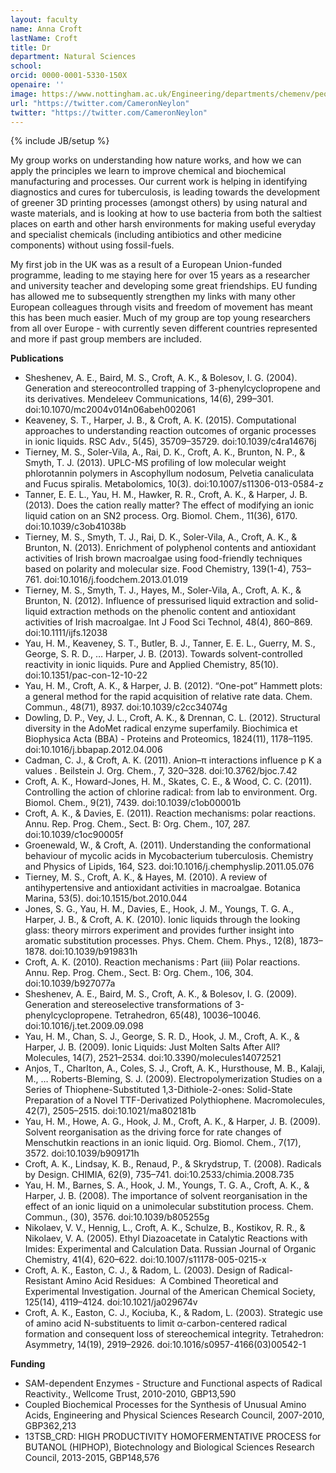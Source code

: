```yaml
---
layout: faculty
name: Anna Croft
lastName: Croft
title: Dr
department: Natural Sciences
school: 
orcid: 0000-0001-5330-150X
openaire: ''
image: https://www.nottingham.ac.uk/Engineering/departments/chemenv/people/staff-images/annacroft.jpg
url: "https://twitter.com/CameronNeylon"
twitter: "https://twitter.com/CameronNeylon"
---
```

{% include JB/setup %}

My group works on understanding how nature works, and how we can apply the principles we learn to improve chemical and biochemical manufacturing and processes.  Our current work is helping in identifying diagnostics and cures for tuberculosis, is leading towards the development of greener 3D printing processes (amongst others) by using natural and waste materials, and is looking at how to use bacteria from both the saltiest places on earth and other harsh environments for making useful everyday and specialist chemicals (including antibiotics and other medicine components) without using fossil-fuels.

My first job in the UK was as a result of a European Union-funded programme, leading to me staying here for over 15 years as a researcher and university teacher and developing some great friendships.  EU funding has allowed me to subsequently strengthen my links with many other European colleagues through visits and freedom of movement has meant this has been much easier.  Much of my group are top young researchers from all over Europe - with currently seven different countries represented and more if past group members are included. 

**Publications**

* Sheshenev, A. E., Baird, M. S., Croft, A. K., & Bolesov, I. G. (2004). Generation and stereocontrolled trapping of 3-phenylcyclopropene and its derivatives. Mendeleev Communications, 14(6), 299–301. doi:10.1070/mc2004v014n06abeh002061
* Keaveney, S. T., Harper, J. B., & Croft, A. K. (2015). Computational approaches to understanding reaction outcomes of organic processes in ionic liquids. RSC Adv., 5(45), 35709–35729. doi:10.1039/c4ra14676j
* Tierney, M. S., Soler-Vila, A., Rai, D. K., Croft, A. K., Brunton, N. P., & Smyth, T. J. (2013). UPLC-MS profiling of low molecular weight phlorotannin polymers in Ascophyllum nodosum, Pelvetia canaliculata and Fucus spiralis. Metabolomics, 10(3). doi:10.1007/s11306-013-0584-z
* Tanner, E. E. L., Yau, H. M., Hawker, R. R., Croft, A. K., & Harper, J. B. (2013). Does the cation really matter? The effect of modifying an ionic liquid cation on an SN2 process. Org. Biomol. Chem., 11(36), 6170. doi:10.1039/c3ob41038b
* Tierney, M. S., Smyth, T. J., Rai, D. K., Soler-Vila, A., Croft, A. K., & Brunton, N. (2013). Enrichment of polyphenol contents and antioxidant activities of Irish brown macroalgae using food-friendly techniques based on polarity and molecular size. Food Chemistry, 139(1-4), 753–761. doi:10.1016/j.foodchem.2013.01.019
* Tierney, M. S., Smyth, T. J., Hayes, M., Soler-Vila, A., Croft, A. K., & Brunton, N. (2012). Influence of pressurised liquid extraction and solid-liquid extraction methods on the phenolic content and antioxidant activities of Irish macroalgae. Int J Food Sci Technol, 48(4), 860–869. doi:10.1111/ijfs.12038
* Yau, H. M., Keaveney, S. T., Butler, B. J., Tanner, E. E. L., Guerry, M. S., George, S. R. D., … Harper, J. B. (2013). Towards solvent-controlled reactivity in ionic liquids. Pure and Applied Chemistry, 85(10). doi:10.1351/pac-con-12-10-22
* Yau, H. M., Croft, A. K., & Harper, J. B. (2012). “One-pot” Hammett plots: a general method for the rapid acquisition of relative rate data. Chem. Commun., 48(71), 8937. doi:10.1039/c2cc34074g
* Dowling, D. P., Vey, J. L., Croft, A. K., & Drennan, C. L. (2012). Structural diversity in the AdoMet radical enzyme superfamily. Biochimica et Biophysica Acta (BBA) - Proteins and Proteomics, 1824(11), 1178–1195. doi:10.1016/j.bbapap.2012.04.006
* Cadman, C. J., & Croft, A. K. (2011).  Anion–π interactions influence p K a values . Beilstein J. Org. Chem., 7, 320–328. doi:10.3762/bjoc.7.42
* Croft, A. K., Howard-Jones, H. M., Skates, C. E., & Wood, C. C. (2011). Controlling the action of chlorine radical: from lab to environment. Org. Biomol. Chem., 9(21), 7439. doi:10.1039/c1ob00001b
* Croft, A. K., & Davies, E. (2011). Reaction mechanisms: polar reactions. Annu. Rep. Prog. Chem., Sect. B: Org. Chem., 107, 287. doi:10.1039/c1oc90005f
* Groenewald, W., & Croft, A. (2011). Understanding the conformational behaviour of mycolic acids in Mycobacterium tuberculosis. Chemistry and Physics of Lipids, 164, S23. doi:10.1016/j.chemphyslip.2011.05.076
* Tierney, M. S., Croft, A. K., & Hayes, M. (2010). A review of antihypertensive and antioxidant activities in macroalgae. Botanica Marina, 53(5). doi:10.1515/bot.2010.044
* Jones, S. G., Yau, H. M., Davies, E., Hook, J. M., Youngs, T. G. A., Harper, J. B., & Croft, A. K. (2010). Ionic liquids through the looking glass: theory mirrors experiment and provides further insight into aromatic substitution processes. Phys. Chem. Chem. Phys., 12(8), 1873–1878. doi:10.1039/b919831h
* Croft, A. K. (2010). Reaction mechanisms : Part (iii) Polar reactions. Annu. Rep. Prog. Chem., Sect. B: Org. Chem., 106, 304. doi:10.1039/b927077a
* Sheshenev, A. E., Baird, M. S., Croft, A. K., & Bolesov, I. G. (2009). Generation and stereoselective transformations of 3-phenylcyclopropene. Tetrahedron, 65(48), 10036–10046. doi:10.1016/j.tet.2009.09.098
* Yau, H. M., Chan, S. J., George, S. R. D., Hook, J. M., Croft, A. K., & Harper, J. B. (2009). Ionic Liquids: Just Molten Salts After All? Molecules, 14(7), 2521–2534. doi:10.3390/molecules14072521
* Anjos, T., Charlton, A., Coles, S. J., Croft, A. K., Hursthouse, M. B., Kalaji, M., … Roberts-Bleming, S. J. (2009). Electropolymerization Studies on a Series of Thiophene-Substituted 1,3-Dithiole-2-ones: Solid-State Preparation of a Novel TTF-Derivatized Polythiophene. Macromolecules, 42(7), 2505–2515. doi:10.1021/ma802181b
* Yau, H. M., Howe, A. G., Hook, J. M., Croft, A. K., & Harper, J. B. (2009). Solvent reorganisation as the driving force for rate changes of Menschutkin reactions in an ionic liquid. Org. Biomol. Chem., 7(17), 3572. doi:10.1039/b909171h
* Croft, A. K., Lindsay, K. B., Renaud, P., & Skrydstrup, T. (2008). Radicals by Design. CHIMIA, 62(9), 735–741. doi:10.2533/chimia.2008.735
* Yau, H. M., Barnes, S. A., Hook, J. M., Youngs, T. G. A., Croft, A. K., & Harper, J. B. (2008). The importance of solvent reorganisation in the effect of an ionic liquid on a unimolecular substitution process. Chem. Commun., (30), 3576. doi:10.1039/b805255g
* Nikolaev, V. V., Hennig, L., Croft, A. K., Schulze, B., Kostikov, R. R., & Nikolaev, V. A. (2005). Ethyl Diazoacetate in Catalytic Reactions with Imides: Experimental and Calculation Data. Russian Journal of Organic Chemistry, 41(4), 620–622. doi:10.1007/s11178-005-0215-x
* Croft, A. K., Easton, C. J., & Radom, L. (2003). Design of Radical-Resistant Amino Acid Residues:  A Combined Theoretical and Experimental Investigation. Journal of the American Chemical Society, 125(14), 4119–4124. doi:10.1021/ja029674v
* Croft, A. K., Easton, C. J., Kociuba, K., & Radom, L. (2003). Strategic use of amino acid N-substituents to limit α-carbon-centered radical formation and consequent loss of stereochemical integrity. Tetrahedron: Asymmetry, 14(19), 2919–2926. doi:10.1016/s0957-4166(03)00542-1

**Funding**

* SAM-dependent Enzymes - Structure and Functional aspects of Radical Reactivity., Wellcome Trust, 2010-2010, GBP13,590
* Coupled Biochemical Processes for the Synthesis of Unusual Amino Acids, Engineering and Physical Sciences Research Council, 2007-2010, GBP362,213
* 13TSB_CRD: HIGH PRODUCTIVITY HOMOFERMENTATIVE PROCESS for BUTANOL (HIPHOP), Biotechnology and Biological Sciences Research Council, 2013-2015, GBP148,576
